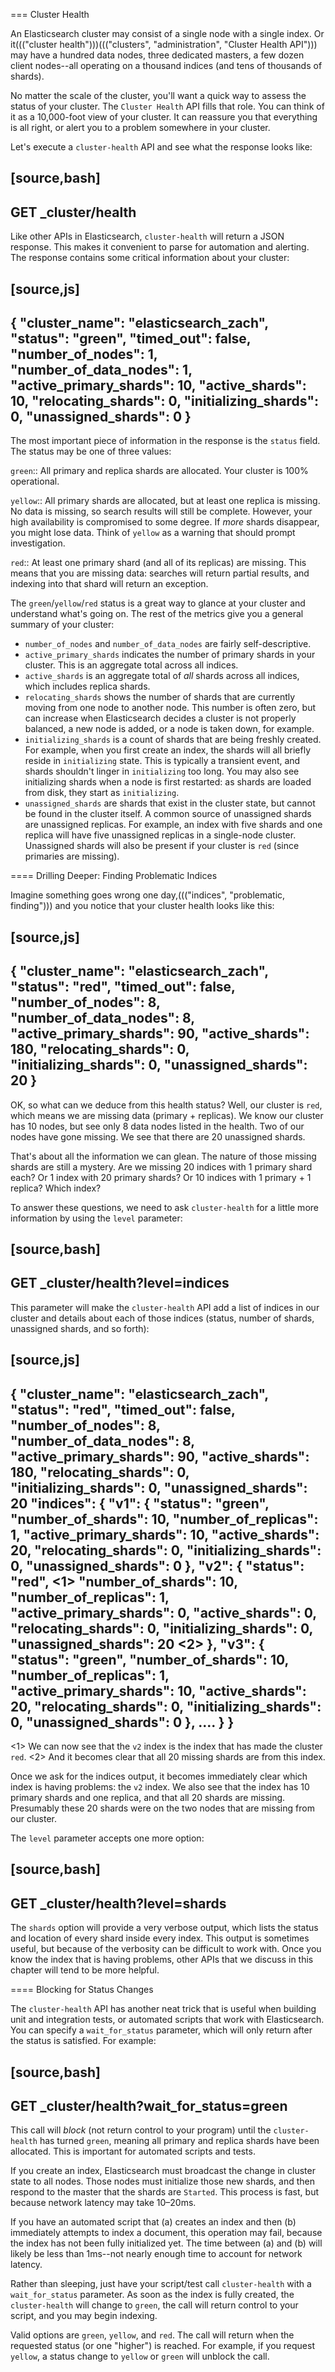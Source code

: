 
=== Cluster Health

An Elasticsearch cluster may consist of a single node with a single index.  Or it((("cluster health")))((("clusters", "administration", "Cluster Health API")))
may have a hundred data nodes, three dedicated masters, a few dozen client nodes--all operating on a thousand indices (and tens of thousands of shards).

No matter the scale of the cluster, you'll want a quick way to assess the status
of your cluster.  The `Cluster Health` API fills that role.  You can think of it
as a 10,000-foot view of your cluster.  It can reassure you that everything
is all right, or alert you to a problem somewhere in your cluster.

Let's execute a `cluster-health` API and see what the response looks like:

[source,bash]
----
GET _cluster/health
----

Like other APIs in Elasticsearch, `cluster-health` will return a JSON response.
This makes it convenient to parse for automation and alerting.  The response
contains some critical information about your cluster:

[source,js]
----
{
   "cluster_name": "elasticsearch_zach",
   "status": "green",
   "timed_out": false,
   "number_of_nodes": 1,
   "number_of_data_nodes": 1,
   "active_primary_shards": 10,
   "active_shards": 10,
   "relocating_shards": 0,
   "initializing_shards": 0,
   "unassigned_shards": 0
}
----

The most important piece of information in the response is the `status` field.
The status may be one of three values:

`green`::
    All primary and replica shards are allocated. Your cluster is 100%
operational.

`yellow`::
    All primary shards are allocated, but at least one replica is missing.
No data is missing, so search results will still be complete. However,  your 
high availability is compromised to some degree.  If _more_ shards disappear, you
might lose data.  Think of `yellow` as a warning that should prompt investigation.

`red`::
    At least one primary shard (and all of its replicas) are missing. This means
that you are missing data: searches will return partial results, and indexing
into that shard will return an exception.

The `green`/`yellow`/`red` status is a great way to glance at your cluster and understand
what's going on.  The rest of the metrics give you a general summary of your cluster:

- `number_of_nodes` and `number_of_data_nodes` are fairly self-descriptive.
- `active_primary_shards` indicates the number of primary shards in your cluster. This
is an aggregate total across all indices.
- `active_shards` is an aggregate total of _all_ shards across all indices, which
includes replica shards.
- `relocating_shards` shows the number of shards that are currently moving from
one node to another node.  This number is often zero, but can increase when
Elasticsearch decides a cluster is not properly balanced, a new node is added,
or a node is taken down, for example.
- `initializing_shards` is a count of shards that are being freshly created. For 
example, when you first create an index, the shards will all briefly reside in
`initializing` state.  This is typically a transient event, and shards shouldn't
linger in `initializing` too long.  You may also see initializing shards when a 
node is first restarted: as shards are loaded from disk, they start as `initializing`.
- `unassigned_shards` are shards that exist in the cluster state, but cannot be
found in the cluster itself.  A common source of unassigned shards are unassigned
replicas.  For example, an index with five shards and one replica will have five unassigned
replicas in a single-node cluster.  Unassigned shards will also be present if your
cluster is `red` (since primaries are missing).

==== Drilling Deeper: Finding Problematic Indices

Imagine something goes wrong one day,((("indices", "problematic, finding"))) and you notice that your cluster health
looks like this:

[source,js]
----
{
   "cluster_name": "elasticsearch_zach",
   "status": "red",
   "timed_out": false,
   "number_of_nodes": 8,
   "number_of_data_nodes": 8,
   "active_primary_shards": 90,
   "active_shards": 180,
   "relocating_shards": 0,
   "initializing_shards": 0,
   "unassigned_shards": 20
}
----

OK, so what can we deduce from this health status?  Well, our cluster is `red`,
which means we are missing data (primary + replicas).  We know our cluster has
10 nodes, but see only 8 data nodes listed in the health.  Two of our nodes
have gone missing.  We see that there are 20 unassigned shards.  

That's about all the information we can glean.  The nature of those missing
shards are still a mystery.  Are we missing 20 indices with 1 primary shard each?
Or 1 index with 20 primary shards? Or 10 indices with 1 primary + 1 replica?
Which index? 

To answer these questions, we need to ask `cluster-health` for a little more
information by using the `level` parameter:

[source,bash]
----
GET _cluster/health?level=indices
----

This parameter will make the `cluster-health` API add a list of indices in our
cluster and details about each of those indices (status, number of shards,
unassigned shards, and so forth):

[source,js]
----
{
   "cluster_name": "elasticsearch_zach",
   "status": "red",
   "timed_out": false,
   "number_of_nodes": 8,
   "number_of_data_nodes": 8,
   "active_primary_shards": 90,
   "active_shards": 180,
   "relocating_shards": 0,
   "initializing_shards": 0,
   "unassigned_shards": 20
   "indices": {
      "v1": {
         "status": "green",
         "number_of_shards": 10,
         "number_of_replicas": 1,
         "active_primary_shards": 10,
         "active_shards": 20,
         "relocating_shards": 0,
         "initializing_shards": 0,
         "unassigned_shards": 0
      },
      "v2": {
         "status": "red", <1>
         "number_of_shards": 10,
         "number_of_replicas": 1,
         "active_primary_shards": 0,
         "active_shards": 0,
         "relocating_shards": 0,
         "initializing_shards": 0,
         "unassigned_shards": 20 <2>
      },
      "v3": {
         "status": "green",
         "number_of_shards": 10,
         "number_of_replicas": 1,
         "active_primary_shards": 10,
         "active_shards": 20,
         "relocating_shards": 0,
         "initializing_shards": 0,
         "unassigned_shards": 0
      },
      ....
   }
}
----
<1> We can now see that the `v2` index is the index that has made the cluster `red`.
<2> And it becomes clear that all 20 missing shards are from this index.

Once we ask for the indices output, it becomes immediately clear which index is
having problems: the `v2` index.  We also see that the index has 10 primary shards
and one replica, and that all 20 shards are missing.  Presumably these 20 shards
were on the two nodes that are missing from our cluster.

The `level` parameter accepts one more option:

[source,bash]
----
GET _cluster/health?level=shards
----

The `shards` option will provide a very verbose output, which lists the status 
and location of every shard inside every index.  This output is sometimes useful,
but because of the verbosity can be difficult to work with.  Once you know the index
that is having problems, other APIs that we discuss in this chapter will tend 
to be more helpful.

==== Blocking for Status Changes

The `cluster-health` API has another neat trick that is useful when building
unit and integration tests, or automated scripts that work with Elasticsearch.
You can specify a `wait_for_status` parameter, which will only return after the status is satisfied.  For example:

[source,bash]
----
GET _cluster/health?wait_for_status=green
----

This call will _block_ (not return control to your program) until the `cluster-health` has turned `green`, meaning all primary and replica shards have been allocated.
This is important for automated scripts and tests.

If you create an index, Elasticsearch must broadcast the change in cluster state
to all nodes.  Those nodes must initialize those new shards, and then respond to the
master that the shards are `Started`.  This process is fast, but because network
latency may take 10&#x2013;20ms.

If you have an automated script that (a) creates an index and then (b) immediately
attempts to index a document, this operation may fail, because the index has not
been fully initialized yet.  The time between (a) and (b) will likely be less than 1ms--not nearly enough time to account for network latency.

Rather than sleeping, just have your script/test call `cluster-health` with
a `wait_for_status` parameter.  As soon as the index is fully created, the `cluster-health` will change to `green`, the call will return control to your script, and you may
begin indexing.

Valid options are `green`, `yellow`, and `red`.  The call will return when the 
requested status (or one "higher") is reached. For example, if you request `yellow`,
a status change to `yellow` or `green` will unblock the call.

